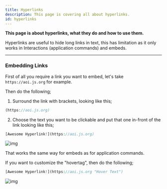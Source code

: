 ```yaml
---
title: Hyperlinks
description: This page is covering all about hyperlinks.
id: hyperlinks
---
```


**This page is about hyperlinks, what they do and how to use them.**

Hyperlinks are useful to hide long links in text, this has limitation as it only works in Interactions (application commands) and embeds.

---

### Embedding Links

First of all you require a link you want to embed, let's take `https://aoi.js.org` for example.

Then do the following;

1. Surround the link with brackets, looking like this;

```php
(https://aoi.js.org)
```

2. Choose the text you want to be clickable and put that one in-front of the link looking like this;

```php
[Awesome Hyperlink!](https://aoi.js.org)
```

![img](https://cdn.discordapp.com/attachments/1082168708866244648/1084893609385533481/wNX6ebB93qrPgAAAABJRU5ErkJggg.png)

That works the same way for embeds as for application commands.

If you want to customize the "hovertag", then do the following;

```php
[Awesome Hyperlink!](https://aoi.js.org "Hover Text")
```

![img](https://cdn.discordapp.com/attachments/1082168708866244648/1084896685303529482/1eVj5z3u6UAAAAAElFTkSuQmCC.png)